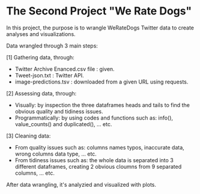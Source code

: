# The Second Project "We Rate Dogs"
In this project, the purpose is to wrangle WeRateDogs Twitter data to create analyses and visualizations.

Data wrangled through 3 main steps:

[1] Gathering data, through:
- Twitter Archive Enanced.csv file : given.
- Tweet-json.txt : Twitter API.
- image-predictions.tsv : downloaded from a given URL using requests.

[2] Assessing data, through:
- Visually: by inspection the three dataframes heads and tails to find the obvious quality and tidiness issues.
- Programmatically: by using codes and functions such as: info(), value_counts() and duplicated(), ... etc.

[3] Cleaning data:
- From quality issues such as: columns names typos, inaccurate data, wrong columns data type, ... etc.
- From tidiness issues such as: the whole data is separated into 3 different dataframes, creating 2 obvious cloumns from 9 separated columns, ... etc.


After data wrangling, it's analyzied and visualized with plots.

